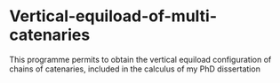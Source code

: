 # Vertical-equiload-of-multi-catenaries
This programme permits to obtain the vertical equiload configuration of chains of catenaries, included in the calculus of my PhD dissertation
